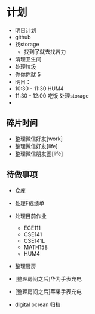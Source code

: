 # 计划

- 明日计划
- github
- 找storage
  - 找到了就去找苦力
- 清理卫生间
- 处理垃圾
- 你你你就
5
- 明日：
- 10:30 - 11:30 HUM4
- 11:30 - 12:00 吃饭 处理storage
- 


## 碎片时间
- 整理微信好友[work]
- 整理微信好友[life]
- 整理微信朋友圈[life]

## 待做事项
- 仓库
- 处理F成绩单
- 处理目前作业
  - ECE111
  - CSE141
  - CSE141L
  - MATH158
  - HUM4
- 整理厨房

- [整理房间之后]华为手表充电
- [整理房间之后]苹果手表充电
- digital ocrean 归档